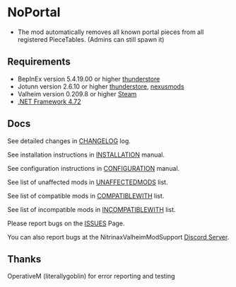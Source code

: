 # NoPortal

- The mod automatically removes all known portal pieces from all registered PieceTables.
(Admins can still spawn it)

## Requirements

- BepInEx version 5.4.19.00 or higher [thunderstore](https://valheim.thunderstore.io/package/denikson/BepInExPack_Valheim/)
- Jotunn version 2.6.10 or higher [thunderstore](https://valheim.thunderstore.io/package/ValheimModding/Jotunn/), [nexusmods](https://www.nexusmods.com/valheim/mods/1138)
- Valheim version 0.209.8 or higher [Steam](https://store.steampowered.com/app/892970/Valheim/)
- [.NET Framework 4.72](https://dotnet.microsoft.com/en-us/download/dotnet-framework/net472)

## Docs

See detailed changes in [CHANGELOG](https://github.com/NitrinaxValheim/NoPortal/blob/main/Docs/CHANGELOG.md) log.

See installation instructions in [INSTALLATION](https://github.com/NitrinaxValheim/NoPortal/blob/main/Docs/INSTALLATION.md) manual.

See configuration instructions in [CONFIGURATION](https://github.com/NitrinaxValheim/NoPortal/blob/main/Docs/CONFIGURATION.md) manual.

See list of unaffected mods in [UNAFFECTEDMODS](https://github.com/NitrinaxValheim/NoPortal/blob/main/Docs/UNAFFECTEDMODS.md) list.

See list of compatible mods in [COMPATIBLEWITH](https://github.com/NitrinaxValheim/NoPortal/blob/main/Docs/COMPATIBLEWITH.md) list.

See list of incompatible mods in [INCOMPATIBLEWITH](https://github.com/NitrinaxValheim/NoPortal/blob/main/Docs/INCOMPATIBLEWITH.md) list.

Please report bugs on the [ISSUES](https://github.com/NitrinaxValheim/NoPortal/issues) Page.

You can also report bugs at the NitrinaxValheimModSupport [Discord Server](https://discord.gg/bxhvWgsnUU).

## Thanks

OperativeM (literallygoblin) for error reporting and testing